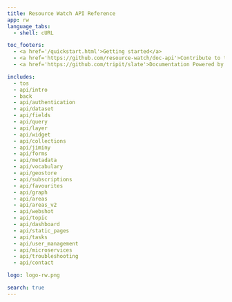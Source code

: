```yaml
---
title: Resource Watch API Reference
app: rw
language_tabs:
  - shell: cURL

toc_footers:
  - <a href='/quickstart.html'>Getting started</a>
  - <a href='https://github.com/resource-watch/doc-api'>Contribute to these docs</a>
  - <a href='https://github.com/tripit/slate'>Documentation Powered by Slate</a>

includes:
  - tos
  - api/intro
  - back
  - api/authentication
  - api/dataset
  - api/fields
  - api/query
  - api/layer
  - api/widget
  - api/collections
  - api/jiminy
  - api/forms
  - api/metadata
  - api/vocabulary
  - api/geostore
  - api/subscriptions
  - api/favourites
  - api/graph
  - api/areas
  - api/areas_v2
  - api/webshot
  - api/topic
  - api/dashboard
  - api/static_pages
  - api/tasks
  - api/user_management
  - api/microservices
  - api/troubleshooting
  - api/contact

logo: logo-rw.png

search: true
---
```

